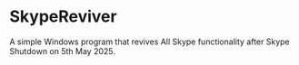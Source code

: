 # SkypeReviver
A simple Windows program that revives All Skype functionality after Skype Shutdown on 5th May 2025.
